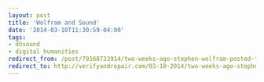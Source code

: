 ```yaml
---
layout: post 
title: 'Wolfram and Sound' 
date: '2014-03-10T11:30:59-04:00' 
tags: 
- dhsound 
- digital humanities 
redirect_from: /post/79168733914/two-weeks-ago-stephen-wolfram-posted-the/
redirect_to: http://verifyandrepair.com/03-10-2014/two-weeks-ago-stephen-wolfram-posted-the/
---
```



  
